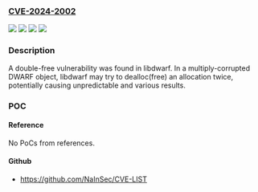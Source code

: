 ### [CVE-2024-2002](https://cve.mitre.org/cgi-bin/cvename.cgi?name=CVE-2024-2002)
![](https://img.shields.io/static/v1?label=Product&message=Red%20Hat%20Enterprise%20Linux%207&color=blue)
![](https://img.shields.io/static/v1?label=Product&message=Red%20Hat%20Enterprise%20Linux%208&color=blue)
![](https://img.shields.io/static/v1?label=Version&message=n%2Fa&color=blue)
![](https://img.shields.io/static/v1?label=Vulnerability&message=Double%20Free&color=brighgreen)

### Description

A double-free vulnerability was found in libdwarf. In a multiply-corrupted DWARF object, libdwarf may try to dealloc(free) an allocation twice, potentially causing unpredictable and various results.

### POC

#### Reference
No PoCs from references.

#### Github
- https://github.com/NaInSec/CVE-LIST

